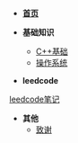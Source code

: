 - [**首页**](README.md)

- **基础知识**
    - [C++基础](doc/基础知识/C++基础/README.md)
    - [操作系统](doc/基础知识/操作系统/README.md)

- **leedcode**

[leedcode笔记](doc/leedcode题解/README.md#leedcode题解)


- **其他**
    - [致谢](doc/文档/致谢.md)

